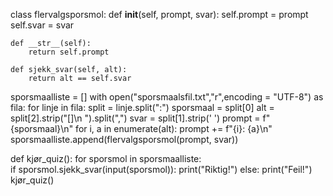 
class flervalgsporsmol:
    def __init__(self, prompt, svar):
        self.prompt = prompt
        self.svar = svar
         
    def __str__(self):
        return self.prompt
    
    def sjekk_svar(self, alt):
        return alt == self.svar
    
sporsmaalliste = []
with open("sporsmaalsfil.txt","r",encoding = "UTF-8") as fila:
        for linje in fila:
            split = linje.split(":")
            sporsmaal = split[0]
            alt = split[2].strip("[]\n ").split(",")
            svar = split[1].strip(' ')
            prompt = f"{sporsmaal}\n"
            for i, a in enumerate(alt):
                prompt += f"{i}: {a}\n"
            sporsmaalliste.append(flervalgsporsmol(prompt, svar))
            
def kjør_quiz():
    for sporsmol in sporsmaalliste:       
        if sporsmol.sjekk_svar(input(sporsmol)):
            print("Riktig!")
        else:
            print("Feil!")
kjør_quiz()
